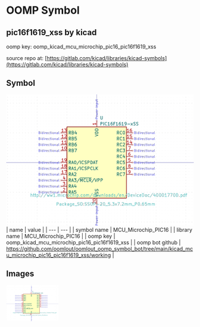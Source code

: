 # OOMP Symbol  
## pic16f1619_xss  by kicad  
  
oomp key: oomp_kicad_mcu_microchip_pic16_pic16f1619_xss  
  
source repo at: [https://gitlab.com/kicad/libraries/kicad-symbols](https://gitlab.com/kicad/libraries/kicad-symbols)  
## Symbol  
  
[![working.png](working_600.png)](working.png)  
| name | value | 
| --- | --- | 
| symbol name | MCU_Microchip_PIC16 | 
| library name | MCU_Microchip_PIC16 | 
| oomp key | oomp_kicad_mcu_microchip_pic16_pic16f1619_xss | 
| oomp bot github | https://github.com/oomlout/oomlout_oomp_symbol_bot/tree/main/kicad_mcu_microchip_pic16_pic16f1619_xss/working | 
## Images  
  
[![working.png](working_140.png)](working.png)  
